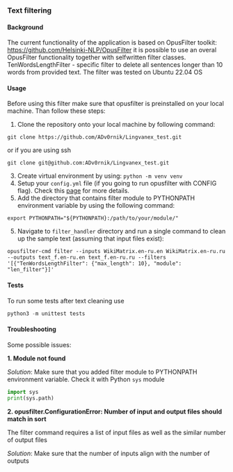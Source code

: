 ### Text filtering

#### Background 
The current functionality of the application is based on OpusFilter toolkit: https://github.com/Helsinki-NLP/OpusFilter 
it is possible to use an overal OpusFilter functionality together with selfwritten filter classes. 
TenWordsLengthFilter - specific filter to delete all sentences longer than 10 words from provided text. The filter was tested on Ubuntu 22.04 OS

#### Usage
Before using this filter make sure that opusfilter is preinstalled on your local machine. Than follow these steps:
1. Clone the repository onto your local machine by following command:
   
`git clone https://github.com/ADv0rnik/Lingvanex_test.git`

or if you are using ssh

`git clone git@github.com:ADv0rnik/Lingvanex_test.git`

3. Create virtual environment by using:
`python -m venv venv`
4. Setup your `config.yml` file (if you going to run opusfilter with CONFIG flag). Check this [page](https://helsinki-nlp.github.io/OpusFilter/usage.html) for more details.
5. Add the directory that contains filter module to PYTHONPATH environment variable by using the following command:
```commandline
export PYTHONPATH="${PYTHONPATH}:/path/to/your/module/"
```
5. Navigate to `filter_handler` directory and run a single command to clean up the sample text (assuming that input files exist):
```commandline
opusfilter-cmd filter --inputs WikiMatrix.en-ru.en WikiMatrix.en-ru.ru --outputs text_f.en-ru.en text_f.en-ru.ru --filters '[{"TenWordsLengthFilter": {"max_length": 10}, "module": "len_filter"}]'
```

#### Tests
To run some tests after text cleaning use
```python
python3 -m unittest tests
```

#### Troubleshooting
Some possible issues:<br>

**1. Module not found**<br>

*Solution*: Make sure that you added filter module to PYTHONPATH environment variable. Check it with Python `sys` module

```python
import sys
print(sys.path)
```

**2. opusfilter.ConfigurationError: Number of input and output files should match in sort**

The filter command requires a list of input files as well as the similar number of output files

*Solution*: Make sure that the number of inputs align with the number of outputs
